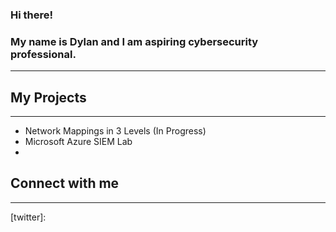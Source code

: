 ### Hi there!
### My name is Dylan and I am aspiring cybersecurity professional.
-----

## My Projects
-----

- Network Mappings in 3 Levels (In Progress)
- Microsoft Azure SIEM Lab
- 

## Connect with me
---
[twitter]: 
